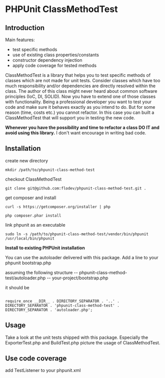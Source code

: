 PHPUnit ClassMethodTest
====

Introduction
----

Main features:
* test specific methods
* use of existing class properties/constants
* constructor dependency injection
* apply code coverage for tested methods

ClassMethodTest is a library that helps you to test specific methods of classes which are not made for unit tests.
Consider classes which have too much responsibility and/or dependencies are directly resolved within the class.
The author of this class might never heard about common software principles (IoC, DI, SOLID).
Now you have to extend one of those classes with functionality.
Being a professional developer you want to test your code and make sure it behaves exactly as you intend to do.
But for some reason (time, costs etc.) you cannot refactor.
In this case you can built a ClassMethodTest that will support you in testing the new code.

<b>Whenever you have the possibility and time to refactor a class DO IT and avoid using this library.</b>
I don't want encourage in writing bad code.

Installation
----

create new directory

    mkdir /path/to/phpunit-class-method-test

checkout ClassMethodTest

    git clone git@github.com:flodev/phpunit-class-method-test.git .

get composer and install

    curl -s https://getcomposer.org/installer | php

    php composer.phar install

link phpunit as an executable

    sudo ln -s /path/to/phpunit-class-method-test/vendor/bin/phpunit /usr/local/bin/phpunit

<b>Install to existing PHPUnit installation</b>

You can use the autoloader delivered with this package.
Add a line to your phpunit bootstrap.php

assuming the following structure
-- phpunit-class-method-test/autoloader.php
-- your-project/bootstrap.php

it should be
<pre><code>
require_once __DIR__ . DIRECTORY_SEPARATOR . '..' . DIRECTORY_SEPARATOR . 'phpunit-class-method-test' . DIRECTORY_SEPARATOR . 'autoloader.php';
</code></pre>

Usage
----
Take a look at the unit tests shipped with this package. Especially the ExporterTest.php and BuildTest.php
picture the usage of ClassMethodTest.

Use code coverage
----

add TestListener to your phpunit.xml

<pre><code>
<phpunit>
    <listeners>
        <listener class="\ClassMethodTest\TestListener">
        </listener>
    </listeners>
</phpunit>
</code></pre>

